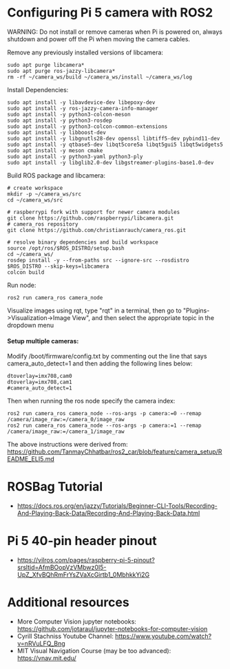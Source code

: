# Configuring Pi 5 camera with ROS2

WARNING: Do not install or remove cameras when Pi is powered on, always shutdown and power off the Pi when moving the camera cables.

Remove any previously installed versions of libcamera:
```
sudo apt purge libcamera*
sudo apt purge ros-jazzy-libcamera*
rm -rf ~/camera_ws/build ~/camera_ws/install ~/camera_ws/log 
```

Install Dependencies:
```
sudo apt install -y libavdevice-dev libepoxy-dev
sudo apt install -y ros-jazzy-camera-info-manager
sudo apt install -y python3-colcon-meson
sudo apt install -y python3-rosdep
sudo apt install -y python3-colcon-common-extensions
sudo apt install -y libboost-dev
sudo apt install -y libgnutls28-dev openssl libtiff5-dev pybind11-dev
sudo apt install -y qtbase5-dev libqt5core5a libqt5gui5 libqt5widgets5
sudo apt install -y meson cmake
sudo apt install -y python3-yaml python3-ply
sudo apt install -y libglib2.0-dev libgstreamer-plugins-base1.0-dev
```

Build ROS package and libcamera:
```
# create workspace
mkdir -p ~/camera_ws/src
cd ~/camera_ws/src

# raspberrypi fork with support for newer camera modules
git clone https://github.com/raspberrypi/libcamera.git
# camera_ros repository
git clone https://github.com/christianrauch/camera_ros.git

# resolve binary dependencies and build workspace
source /opt/ros/$ROS_DISTRO/setup.bash
cd ~/camera_ws/
rosdep install -y --from-paths src --ignore-src --rosdistro $ROS_DISTRO --skip-keys=libcamera
colcon build
```

Run node:
```
ros2 run camera_ros camera_node
```

Visualize images using rqt, type "rqt" in a terminal, then go to "Plugins->Visualization->Image View", and then select the appropriate topic in the dropdown menu

#### Setup multiple cameras:

Modify /boot/firmware/config.txt by commenting out the line that says camera_auto_detect=1 and then adding the following lines below:
```
dtoverlay=imx708,cam0
dtoverlay=imx708,cam1
#camera_auto_detect=1
```

Then when running the ros node specify the camera index:
```
ros2 run camera_ros camera_node --ros-args -p camera:=0 --remap /camera/image_raw:=/camera_0/image_raw 
ros2 run camera_ros camera_node --ros-args -p camera:=1 --remap /camera/image_raw:=/camera_1/image_raw
```
 The above instructions were derived from: https://github.com/TanmayChhatbar/ros2_car/blob/feature/camera_setup/README_ELI5.md

# ROSBag Tutorial
- https://docs.ros.org/en/jazzy/Tutorials/Beginner-CLI-Tools/Recording-And-Playing-Back-Data/Recording-And-Playing-Back-Data.html

# Pi 5 40-pin header pinout
- https://vilros.com/pages/raspberry-pi-5-pinout?srsltid=AfmBOopVzVMbwz0I5-UpZ_XfvBQhRmFrYsZVaXcGirtb1_0MbhkkYi2G
  
# Additional resources
- More Computer Vision jupyter notebooks: https://github.com/jotaraul/jupyter-notebooks-for-computer-vision
- Cyrill Stachniss Youtube Channel: https://www.youtube.com/watch?v=nRVuLFQ_Bng
- MIT Visual Navigation Course (may be too advanced): https://vnav.mit.edu/ 
